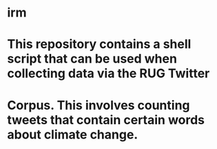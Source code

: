 # irm
# This repository contains a shell script that can be used when collecting data via the RUG Twitter 
# Corpus. This involves counting tweets that contain certain words about climate change.

